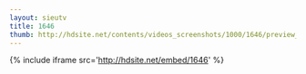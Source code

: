 ```yaml
---
layout: sieutv
title: 1646
thumb: http://hdsite.net/contents/videos_screenshots/1000/1646/preview_360p.mp4.jpg
---
```

{% include iframe src='http://hdsite.net/embed/1646' %}
 
